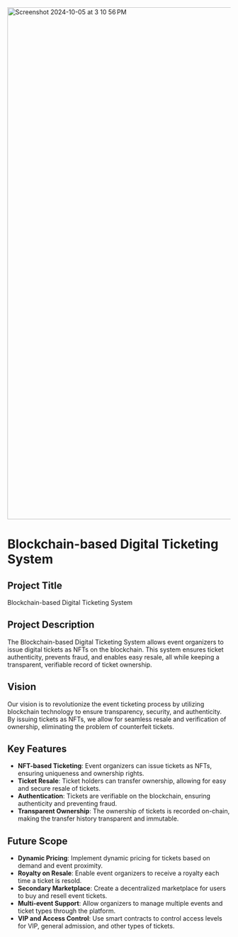 
<img width="1154" alt="Screenshot 2024-10-05 at 3 10 56 PM" src="https://github.com/user-attachments/assets/47a664a4-15db-4d41-905c-01c3073fc2c7">


# Blockchain-based Digital Ticketing System

## Project Title
Blockchain-based Digital Ticketing System

## Project Description
The Blockchain-based Digital Ticketing System allows event organizers to issue digital tickets as NFTs on the blockchain. This system ensures ticket authenticity, prevents fraud, and enables easy resale, all while keeping a transparent, verifiable record of ticket ownership.

## Vision
Our vision is to revolutionize the event ticketing process by utilizing blockchain technology to ensure transparency, security, and authenticity. By issuing tickets as NFTs, we allow for seamless resale and verification of ownership, eliminating the problem of counterfeit tickets.

## Key Features
- **NFT-based Ticketing**: Event organizers can issue tickets as NFTs, ensuring uniqueness and ownership rights.
- **Ticket Resale**: Ticket holders can transfer ownership, allowing for easy and secure resale of tickets.
- **Authentication**: Tickets are verifiable on the blockchain, ensuring authenticity and preventing fraud.
- **Transparent Ownership**: The ownership of tickets is recorded on-chain, making the transfer history transparent and immutable.

## Future Scope
- **Dynamic Pricing**: Implement dynamic pricing for tickets based on demand and event proximity.
- **Royalty on Resale**: Enable event organizers to receive a royalty each time a ticket is resold.
- **Secondary Marketplace**: Create a decentralized marketplace for users to buy and resell event tickets.
- **Multi-event Support**: Allow organizers to manage multiple events and ticket types through the platform.
- **VIP and Access Control**: Use smart contracts to control access levels for VIP, general admission, and other types of tickets.

